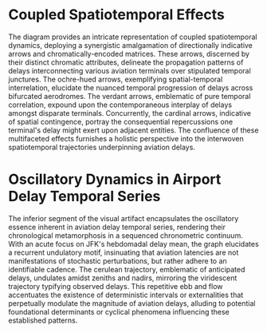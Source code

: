 # Coupled Spatiotemporal Effects

The diagram provides an intricate representation of coupled spatiotemporal dynamics, deploying a synergistic amalgamation of directionally indicative arrows and chromatically-encoded matrices. These arrows, discerned by their distinct chromatic attributes, delineate the propagation patterns of delays interconnecting various aviation terminals over stipulated temporal junctures. The ochre-hued arrows, exemplifying spatial-temporal interrelation, elucidate the nuanced temporal progression of delays across bifurcated aerodromes. The verdant arrows, emblematic of pure temporal correlation, expound upon the contemporaneous interplay of delays amongst disparate terminals. Concurrently, the cardinal arrows, indicative of spatial contingence, portray the consequential repercussions one terminal's delay might exert upon adjacent entities. The confluence of these multifaceted effects furnishes a holistic perspective into the interwoven spatiotemporal trajectories underpinning aviation delays.


# Oscillatory Dynamics in Airport Delay Temporal Series

The inferior segment of the visual artifact encapsulates the oscillatory essence inherent in aviation delay temporal series, rendering their chronological metamorphosis in a sequenced chronometric continuum. With an acute focus on JFK's hebdomadal delay mean, the graph elucidates a recurrent undulatory motif, insinuating that aviation latencies are not manifestations of stochastic perturbations, but rather adhere to an identifiable cadence. The cerulean trajectory, emblematic of anticipated delays, undulates amidst zeniths and nadirs, mirroring the viridescent trajectory typifying observed delays. This repetitive ebb and flow accentuates the existence of deterministic intervals or externalities that perpetually modulate the magnitude of aviation delays, alluding to potential foundational determinants or cyclical phenomena influencing these established patterns.
